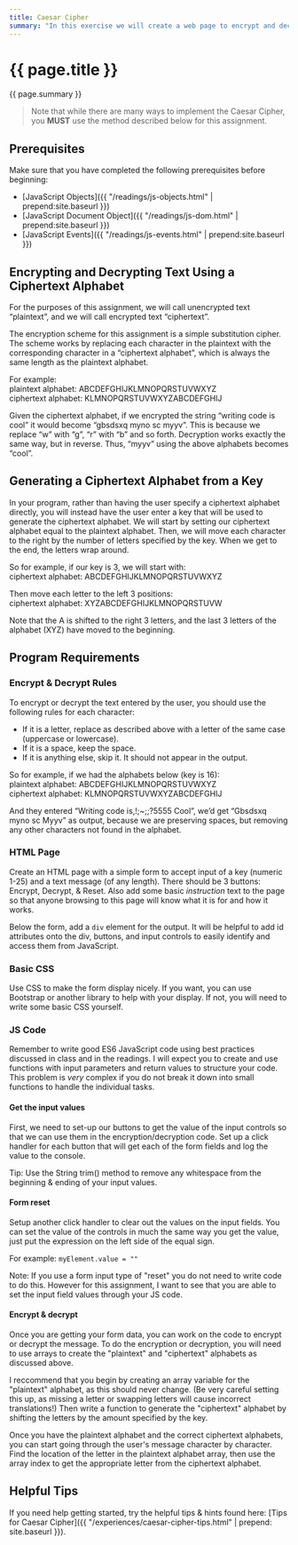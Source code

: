 ```yaml
---
title: Caesar Cipher
summary: "In this exercise we will create a web page to encrypt and decrypt text using the Caesar Cipher. "
---
```


# {{ page.title }}
{{ page.summary }}

> Note that while there are many ways to implement the Caesar Cipher, you __MUST__ use the method described below for this assignment.

## Prerequisites
Make sure that you have completed the following prerequisites before beginning:

- [JavaScript Objects]({{ "/readings/js-objects.html" | prepend:site.baseurl }})  
- [JavaScript Document Object]({{ "/readings/js-dom.html" | prepend:site.baseurl }})
- [JavaScript Events]({{ "/readings/js-events.html" | prepend:site.baseurl }})


## Encrypting and Decrypting Text Using a Ciphertext Alphabet
For the purposes of this assignment, we will call unencrypted text “plaintext”, and we will call encrypted text “ciphertext”.

The encryption scheme for this assignment is a simple substitution cipher. The scheme works by replacing each character in the plaintext with the corresponding character in a “ciphertext alphabet”, which is always the same length as the plaintext alphabet.  

For example:  
plaintext alphabet:  ABCDEFGHIJKLMNOPQRSTUVWXYZ  
ciphertext alphabet: KLMNOPQRSTUVWXYZABCDEFGHIJ  

Given the ciphertext alphabet, if we encrypted the string “writing code is cool” it would become “gbsdsxq myno sc myyv”. This is because we replace “w” with “g”, “r” with “b” and so forth. Decryption works exactly the same way, but in reverse. Thus, “myyv” using the above alphabets becomes “cool”.

## Generating a Ciphertext Alphabet from a Key
In your program, rather than having the user specify a ciphertext alphabet directly, you will instead have the user enter a key that will be used to generate the ciphertext alphabet. We will start by setting our ciphertext alphabet equal to the plaintext alphabet. Then, we will move each character to the right by the number of letters specified by the key.  When we get to the end, the letters wrap around.

So for example, if our key is 3, we will start with:  
ciphertext alphabet:  ABCDEFGHIJKLMNOPQRSTUVWXYZ  

Then move each letter to the left 3 positions:  
ciphertext alphabet:  XYZABCDEFGHIJKLMNOPQRSTUVW  

Note that the A is shifted to the right 3 letters, and the last 3 letters of the alphabet (XYZ) have moved to the beginning.

## Program Requirements

### Encrypt & Decrypt Rules
To encrypt or decrypt the text entered by the user, you should use the following rules for each character:

- If it is a letter, replace as described above with a letter of the same case (uppercase or lowercase).
- If it is a space, keep the space.
- If it is anything else, skip it.  It should not appear in the output.

So for example, if we had the alphabets below (key is 16):  
plaintext alphabet:  ABCDEFGHIJKLMNOPQRSTUVWXYZ  
ciphertext alphabet: KLMNOPQRSTUVWXYZABCDEFGHIJ  

And they entered “Writing code is,!;~;;?5555 Cool”, we’d get “Gbsdsxq myno sc Myyv” as output, because we are preserving spaces, but removing any other characters not found in the alphabet.

### HTML Page
Create an HTML page with a simple form to accept input of a key (numeric 1-25) and a text message (of any length). There should be 3 buttons: Encrypt, Decrypt, & Reset. Also add some basic *instruction* text to the page so that anyone browsing to this page will know what it is for and how it works.

Below the form, add a `div` element for the output. It will be helpful to add id attributes onto the div, buttons, and input controls to easily identify and access them from JavaScript.

### Basic CSS
Use CSS to make the form display nicely. If you want, you can use Bootstrap or another library to help with your display. If not, you will need to write some basic CSS yourself.

### JS Code
Remember to write good ES6 JavaScript code using best practices discussed in class and in the readings. I will expect you to create and use functions with input parameters and return values to structure your code. This problem is *very* complex if you do not break it down into small functions to handle the individual tasks.

#### Get the input values
First, we need to set-up our buttons to get the value of the input controls so that we can use them in the encryption/decryption code. Set up a click handler for each button that will get each of the form fields and log the value to the console.

Tip: Use the String trim() method to remove any whitespace from the beginning & ending of your input values.

#### Form reset
Setup another click handler to clear out the values on the input fields. You can set the value of the controls in much the same way you get the value, just put the expression on the left side of the equal sign.

For example:
`myElement.value = ""`

Note: If you use a form input type of "reset" you do not need to write code to do this. However for this assignment, I want to see that you are able to set the input field values through your JS code.


#### Encrypt & decrypt
Once you are getting your form data, you can work on the code to encrypt or decrypt the message.  To do the encryption or decryption, you will need to use arrays to create the "plaintext" and "ciphertext" alphabets as discussed above.  

I reccommend that you begin by creating an array variable for the "plaintext" alphabet, as this should never change. (Be very careful setting this up, as missing a letter or swapping letters will cause incorrect translations!) Then write a function to generate the "ciphertext" alphabet by shifting the letters by the amount specified by the key.

Once you have the plaintext alphabet and the correct ciphertext alphabets, you can start going through the user's message character by character. Find the location of the letter in the plaintext alphabet array, then use the array index to get the appropriate letter from the ciphertext alphabet.


## Helpful Tips
If you need help getting started, try the helpful tips & hints found here: [Tips for Caesar Cipher]({{ "/experiences/caesar-cipher-tips.html" | prepend: site.baseurl }}).
